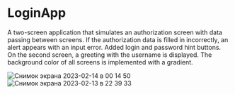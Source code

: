 # LoginApp

A two-screen application that simulates an authorization screen with data passing between screens. 
If the authorization data is filled in incorrectly, an alert appears with an input error. 
Added login and password hint buttons. On the second screen, a greeting with the username is displayed.
The background color of all screens is implemented with a gradient.

![Снимок экрана 2023-02-14 в 00 14 50](https://user-images.githubusercontent.com/111537419/218576402-56c4bba8-ab6a-4a55-b58d-a52fd59ff81d.png)
![Снимок экрана 2023-02-13 в 22 39 33](https://user-images.githubusercontent.com/111537419/218576407-3392f08f-9930-4fe3-978e-1db376254976.png)
